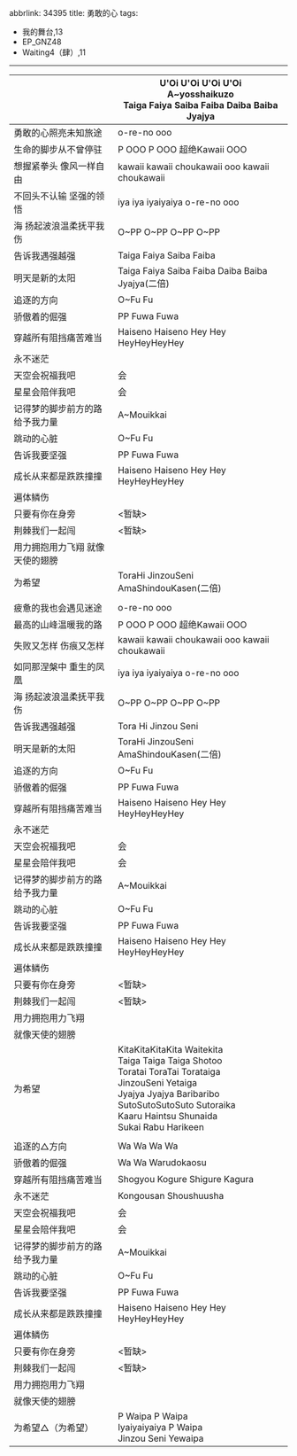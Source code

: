 abbrlink: 34395
title: 勇敢的心
tags:
  - 我的舞台,13
  - EP_GNZ48
  - Waiting4（肆）,11
---
|      |U'Oi U'Oi U'Oi U'Oi<br>A~yosshaikuzo<br>Taiga Faiya Saiba Faiba Daiba Baiba Jyajya|
|--|--|
|勇敢的心照亮未知旅途|o-re-no ooo|
|生命的脚步从不曾停驻|P OOO P OOO 超绝Kawaii OOO|
|想握紧拳头 像风一样自由|kawaii kawaii choukawaii ooo kawaii choukawaii|
|不回头不认输 坚强的领悟|iya iya iyaiyaiya o-re-no ooo|
|海 扬起波浪温柔抚平我伤|O~PP O~PP O~PP O~PP|
|告诉我遇强越强|Taiga Faiya Saiba Faiba|
|明天是新的太阳|Taiga Faiya Saiba Faiba Daiba Baiba Jyajya(二倍)|
|追逐的方向|O~Fu Fu|
|骄傲着的倔强|PP Fuwa Fuwa|
|穿越所有阻挡痛苦难当|Haiseno Haiseno Hey Hey HeyHeyHeyHey|
|永不迷茫|      |
|天空会祝福我吧|会|
|星星会陪伴我吧|会|
|记得梦的脚步前方的路 给予我力量|A~Mouikkai|
|跳动的心脏|O~Fu Fu|
|告诉我要坚强|PP Fuwa Fuwa|
|成长从来都是跌跌撞撞|Haiseno Haiseno Hey Hey HeyHeyHeyHey|
|遍体鳞伤|      |
|只要有你在身旁|<暂缺>|
|荆棘我们一起闯|<暂缺>|
|用力拥抱用力飞翔 就像天使的翅膀|      |
|为希望|ToraHi JinzouSeni AmaShindouKasen(二倍)|
|      |      |
|疲惫的我也会遇见迷途|o-re-no ooo|
|最高的山峰温暖我的路|P OOO P OOO 超绝Kawaii OOO|
|失败又怎样 伤痕又怎样|kawaii kawaii choukawaii ooo kawaii choukawaii|
|如同那涅槃中 重生的凤凰|iya iya iyaiyaiya o-re-no ooo|
|海 扬起波浪温柔抚平我伤|O~PP O~PP O~PP O~PP|
|告诉我遇强越强|Tora Hi Jinzou Seni|
|明天是新的太阳|ToraHi JinzouSeni AmaShindouKasen(二倍)|
|追逐的方向|O~Fu Fu|
|骄傲着的倔强|PP Fuwa Fuwa|
|穿越所有阻挡痛苦难当|Haiseno Haiseno Hey Hey HeyHeyHeyHey|
|永不迷茫|      |
|天空会祝福我吧|会|
|星星会陪伴我吧|会|
|记得梦的脚步前方的路 给予我力量|A~Mouikkai|
|跳动的心脏|O~Fu Fu|
|告诉我要坚强|PP Fuwa Fuwa|
|成长从来都是跌跌撞撞|Haiseno Haiseno Hey Hey HeyHeyHeyHey|
|遍体鳞伤|      |
|只要有你在身旁|<暂缺>|
|荆棘我们一起闯|<暂缺>|
|用力拥抱用力飞翔|      |
|就像天使的翅膀|      |
|为希望|KitaKitaKitaKita Waitekita<br>Taiga Taiga Taiga Shotoo<br>Toratai ToraTai Torataiga<br>JinzouSeni Yetaiga<br>Jyajya Jyajya Baribaribo<br>SutoSutoSutoSuto Sutoraika<br>Kaaru Haintsu Shunaida<br>Sukai Rabu Harikeen|
|      |      |
|追逐的△方向|Wa Wa Wa Wa |
|骄傲着的倔强|Wa Wa Warudokaosu|
|穿越所有阻挡痛苦难当|Shogyou Kogure Shigure Kagura|
|永不迷茫|Kongousan Shoushuusha|
|天空会祝福我吧|会|
|星星会陪伴我吧|会|
|记得梦的脚步前方的路 给予我力量|A~Mouikkai|
|跳动的心脏|O~Fu Fu|
|告诉我要坚强|PP Fuwa Fuwa|
|成长从来都是跌跌撞撞|Haiseno Haiseno Hey Hey HeyHeyHeyHey|
|遍体鳞伤|      |
|只要有你在身旁|<暂缺>|
|荆棘我们一起闯|<暂缺>|
|用力拥抱用力飞翔|      |
|就像天使的翅膀|      |
|为希望△（为希望）|P Waipa P Waipa<br>Iyaiyaiyaiya P Waipa<br>Jinzou Seni Yewaipa|

